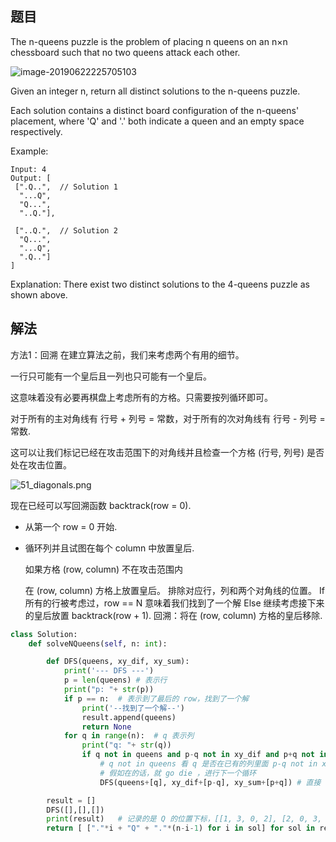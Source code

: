 ## 题目

The n-queens puzzle is the problem of placing n queens on an n×n chessboard such that no two queens attack each other.



![image-20190622225705103](https://assets.leetcode.com/uploads/2018/10/12/8-queens.png)



Given an integer n, return all distinct solutions to the n-queens puzzle.

Each solution contains a distinct board configuration of the n-queens' placement, where 'Q' and '.' both indicate a queen and an empty space respectively.

Example:

```shell
Input: 4
Output: [
 [".Q..",  // Solution 1
  "...Q",
  "Q...",
  "..Q."],

 ["..Q.",  // Solution 2
  "Q...",
  "...Q",
  ".Q.."]
]
```


Explanation: There exist two distinct solutions to the 4-queens puzzle as shown above.



## 解法

方法1：回溯
在建立算法之前，我们来考虑两个有用的细节。

一行只可能有一个皇后且一列也只可能有一个皇后。

这意味着没有必要再棋盘上考虑所有的方格。只需要按列循环即可。

对于所有的主对角线有 行号 + 列号 = 常数，对于所有的次对角线有 行号 - 列号 = 常数.

这可以让我们标记已经在攻击范围下的对角线并且检查一个方格 (行号, 列号) 是否处在攻击位置。

![51_diagonals.png](https://pic.leetcode-cn.com/332b878ebcd261a71f5f85cb4e23685d42b37685112f562e2844079748e63cd0-51_diagonals.png)

现在已经可以写回溯函数 backtrack(row = 0).

- 从第一个 row = 0 开始.

- 循环列并且试图在每个 column 中放置皇后.

  如果方格 (row, column) 不在攻击范围内

  在 (row, column) 方格上放置皇后。
  排除对应行，列和两个对角线的位置。
  If 所有的行被考虑过，row == N
  意味着我们找到了一个解
  Else
  继续考虑接下来的皇后放置 backtrack(row + 1).
  回溯：将在 (row, column) 方格的皇后移除.



```python
class Solution:
    def solveNQueens(self, n: int):

        def DFS(queens, xy_dif, xy_sum):
            print('--- DFS ---')
            p = len(queens) # 表示行
            print("p: "+ str(p))
            if p == n:  # 表示到了最后的 row，找到了一个解
                print('--找到了一个解--')
                result.append(queens)
                return None
            for q in range(n):  # q 表示列
                print("q: "+ str(q))
                if q not in queens and p-q not in xy_dif and p+q not in xy_sum: 
                    # q not in queens 看 q 是否在已有的列里面 p-q not in xy_dif 不在右斜里面 p+q not in xy_sum 不在左斜里面
                    # 假如在的话，就 go die ，进行下一个循环
                    DFS(queens+[q], xy_dif+[p-q], xy_sum+[p+q]) # 直接 list 相加，会加到原有的 list 后面

        result = []
        DFS([],[],[])
        print(result)   # 记录的是 Q 的位置下标，[[1, 3, 0, 2], [2, 0, 3, 1]]
        return [ ["."*i + "Q" + "."*(n-i-1) for i in sol] for sol in result]
```



